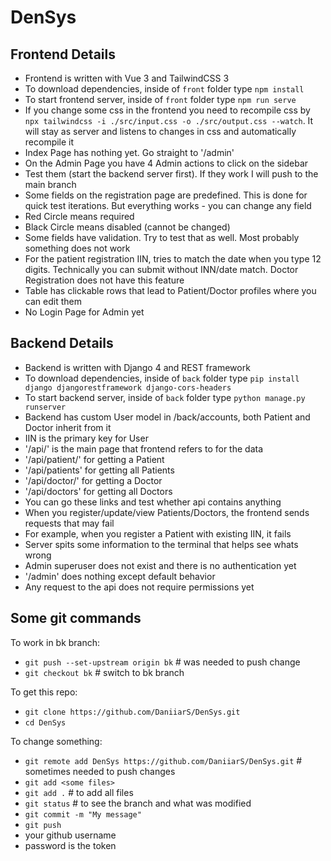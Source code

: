 # DenSys
## Frontend Details
- Frontend is written with Vue 3 and TailwindCSS 3
- To download dependencies, inside of `front` folder type `npm install`
- To start frontend server, inside of `front` folder type `npm run serve`
- If you change some css in the frontend you need to recompile css by `npx tailwindcss -i ./src/input.css -o ./src/output.css --watch`. It will stay as server and listens to changes in css and automatically recompile it
- Index Page has nothing yet. Go straight to '<homepage>/admin'
- On the Admin Page you have 4 Admin actions to click on the sidebar
- Test them (start the backend server first). If they work I will push to the main branch
- Some fields on the registration page are predefined. This is done for quick test iterations. But everything works - you can change any field
- Red Circle means required
- Black Circle means disabled (cannot be changed)
- Some fields have validation. Try to test that as well. Most probably something does not work
- For the patient registration IIN, tries to match the date when you type 12 digits. Technically you can submit without INN/date match. Doctor Registration does not have this feature
- Table has clickable rows that lead to Patient/Doctor profiles where you can edit them
- No Login Page for Admin yet

## Backend Details
- Backend is written with Django 4 and REST framework
- To download dependencies, inside of `back` folder type `pip install django djangorestframework django-cors-headers`
- To start backend server, inside of `back` folder type `python manage.py runserver`
- Backend has custom User model in /back/accounts, both Patient and Doctor inherit from it
- IIN is the primary key for User
- '<server page>/api/' is the main page that frontend refers to for the data
- '<server page>/api/patient/<iin>' for getting a Patient
- '<server page>/api/patients' for getting all Patients
- '<server page>/api/doctor/<iin>' for getting a Doctor
- '<server page>/api/doctors' for getting all Doctors
- You can go these links and test whether api contains anything
- When you register/update/view Patients/Doctors, the frontend sends requests that may fail
- For example, when you register a Patient with existing IIN, it fails
- Server spits some information to the terminal that helps see whats wrong
- Admin superuser does not exist and there is no authentication yet
- '<server page>/admin' does nothing except default behavior
- Any request to the api does not require permissions yet

## Some git commands
To work in bk branch:
- `git push --set-upstream origin bk` \# was needed to push change
- `git checkout bk` \# switch to bk branch

To get this repo:
- `git clone https://github.com/DaniiarS/DenSys.git`
- `cd DenSys`

To change something:
- `git remote add DenSys https://github.com/DaniiarS/DenSys.git` \# sometimes needed to push changes
- `git add <some files>`
- `git add .` \# to add all files
- `git status` \# to see the branch and what was modified
- `git commit -m "My message"`
- `git push`
- your github username
- password is the token

